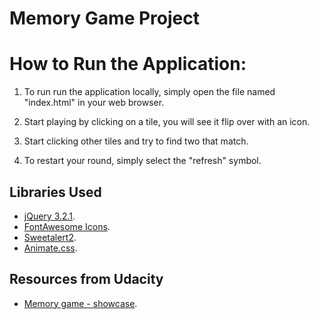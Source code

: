 # Memory Game Project

# How to Run the Application:

1. To run run the application locally, simply open the file named "index.html" in your web browser.

2. Start playing by clicking on a tile, you will see it flip over with an icon.

3. Start clicking other tiles and try to find two that match.

4. To restart your round, simply select the "refresh" symbol.


## Libraries Used

* [jQuery 3.2.1](https://jquery.com/).
* [FontAwesome Icons](https://fontawesome.com/v4.7.0/icons/).
* [Sweetalert2](https://sweetalert2.github.io/).
* [Animate.css](https://daneden.github.io/animate.css/).

## Resources from Udacity

* [Memory game - showcase](https://discussions.udacity.com/t/memory-game-showcase/366442).
